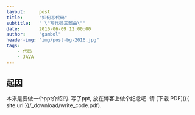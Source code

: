 ```yaml
---
layout:     post
title:      "如何写代码"
subtitle:   " \"写代码三部曲\""
date:       2016-06-09 12:00:00
author:     "gambol"
header-img: "img/post-bg-2016.jpg"
tags:
    - 代码
    - JAVA
--- 
```


## 起因

本来是要做一个ppt介绍的. 写了ppt, 放在博客上做个纪念吧.
请 [下载 PDF]({{ site.url }}/_download/write_code.pdf).
